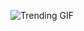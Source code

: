 
<!-- GIF_SECTION -->
![Trending GIF](https://media2.giphy.com/media/v1.Y2lkPThiYjIxNzcyOW05MGoyMGc3bmF5cDA5ZHpvaG9maXgwam1janp0aHRwZW1peDk1dCZlcD12MV9naWZzX3NlYXJjaCZjdD1n/An7V0fylHZKGYd7dxw/giphy.gif)
<!-- END_GIF_SECTION -->
